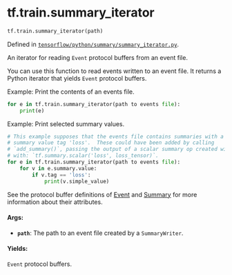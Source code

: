 <div itemscope itemtype="http://developers.google.com/ReferenceObject">
<meta itemprop="name" content="tf.train.summary_iterator" />
<meta itemprop="path" content="Stable" />
</div>

# tf.train.summary_iterator

``` python
tf.train.summary_iterator(path)
```



Defined in [`tensorflow/python/summary/summary_iterator.py`](/code/stable/tensorflow/python/summary/summary_iterator.py).

An iterator for reading `Event` protocol buffers from an event file.

You can use this function to read events written to an event file. It returns
a Python iterator that yields `Event` protocol buffers.

Example: Print the contents of an events file.

```python
for e in tf.train.summary_iterator(path to events file):
    print(e)
```

Example: Print selected summary values.

```python
# This example supposes that the events file contains summaries with a
# summary value tag 'loss'.  These could have been added by calling
# `add_summary()`, passing the output of a scalar summary op created with
# with: `tf.summary.scalar('loss', loss_tensor)`.
for e in tf.train.summary_iterator(path to events file):
    for v in e.summary.value:
        if v.tag == 'loss':
            print(v.simple_value)
```

See the protocol buffer definitions of
[Event](https://www.tensorflow.org/code/tensorflow/core/util/event.proto)
and
[Summary](https://www.tensorflow.org/code/tensorflow/core/framework/summary.proto)
for more information about their attributes.

#### Args:

* <b>`path`</b>: The path to an event file created by a `SummaryWriter`.


#### Yields:

`Event` protocol buffers.